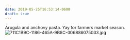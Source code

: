 ```yaml
---
date: 2019-05-25T16:53:14-0600
draft: true
---
```




Arugula and anchovy pasta. Yay for farmers market season. ![711C1B9C-1186-465A-9B8C-006886075033.jpg](http://ianwhitney.micro.blog/uploads/2019/2a916e4c8a.jpg)




